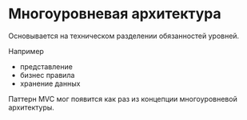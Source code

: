 # Многоуровневая архитектура

Основывается на техническом разделении обязанностей уровней.

Например
- представление
- бизнес правила
- хранение данных

Паттерн MVC мог появится как раз из концепции многоуровневой архитектуры.

